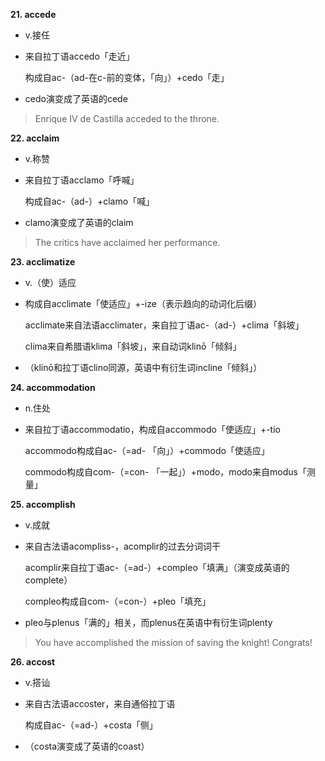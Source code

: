 **21. accede**

* v.接任
  
- 来自拉丁语accedo「走近」
  
  构成自ac-（ad-在c-前的变体，「向」）+cedo「走」
  
+ cedo演变成了英语的cede

> Enrique IV de Castilla acceded to the throne.

**22. acclaim**

* v.称赞
  
- 来自拉丁语acclamo「呼喊」
  
  构成自ac-（ad-）+clamo「喊」
  
+ clamo演变成了英语的claim

> The critics have acclaimed her performance.

**23. acclimatize**

* v.（使）适应
  
- 构成自acclimate「使适应」+-ize（表示趋向的动词化后缀）
  
  acclimate来自法语acclimater，来自拉丁语ac-（ad-）+clima「斜坡」
  
  clima来自希腊语klima「斜坡」，来自动词klinō「倾斜」
  
+ （klinō和拉丁语clino同源，英语中有衍生词incline「倾斜」）

**24. accommodation**

* n.住处
  
- 来自拉丁语accommodatio，构成自accommodo「使适应」+-tio
  
  accommodo构成自ac-（=ad- 「向」）+commodo「使适应」
  
  commodo构成自com-（=con- 「一起」）+modo，modo来自modus「测量」

**25. accomplish**

* v.成就
  
- 来自古法语acompliss-，acomplir的过去分词词干
  
  acomplir来自拉丁语ac-（=ad-）+compleo「填满」（演变成英语的complete）
  
  compleo构成自com-（=con-）+pleo「填充」
  
+ pleo与plenus「满的」相关，而plenus在英语中有衍生词plenty

> You have accomplished the mission of saving the knight! Congrats!

**26. accost**

* v.搭讪
  
- 来自古法语accoster，来自通俗拉丁语
  
  构成自ac-（=ad-）+costa「侧」
  
+ （costa演变成了英语的coast）
